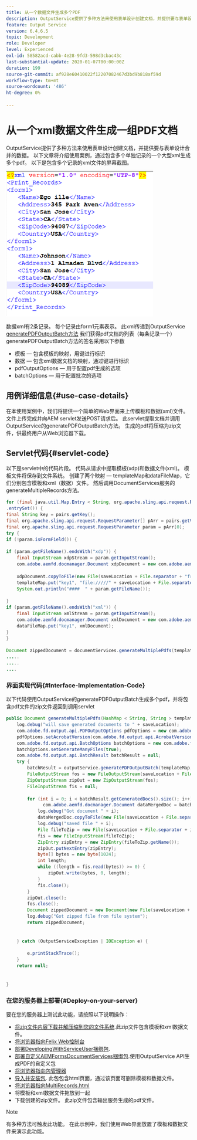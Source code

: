 ```yaml
---
title: 从一个数据文件生成多个PDF
description: OutputService提供了多种方法来使用表单设计创建文档，并提供要与表单设计合并的数据。 了解如何从包含多个单独记录的一个大型xml生成多个PDF。
feature: Output Service
version: 6.4,6.5
topic: Development
role: Developer
level: Experienced
exl-id: 58582acd-cabb-4e28-9fd3-598d3cbac43c
last-substantial-update: 2020-01-07T00:00:00Z
duration: 199
source-git-commit: af928e60410022f12207082467d3bd9b818af59d
workflow-type: tm+mt
source-wordcount: '486'
ht-degree: 0%

---
```


# 从一个xml数据文件生成一组PDF文档

OutputService提供了多种方法来使用表单设计创建文档，并提供要与表单设计合并的数据。 以下文章将介绍使用案例，通过包含多个单独记录的一个大型xml生成多个pdf。
以下是包含多个记录的xml文件的屏幕截图。

![multi-record-xml](assets/multi-record-xml.PNG)

数据xml有2条记录。 每个记录由form1元素表示。 此xml传递到OutputService [generatePDFOutputBatch方法](https://helpx.adobe.com/aem-forms/6/javadocs/com/adobe/fd/output/api/OutputService.html) 我们获得pdf文档的列表（每条记录一个） generatePDFOutputBatch方法的签名采用以下参数

* 模板 — 包含模板的映射，用键进行标识
* 数据 — 包含xml数据文档的映射，通过键进行标识
* pdfOutputOptions — 用于配置pdf生成的选项
* batchOptions — 用于配置批次的选项



## 用例详细信息{#use-case-details}

在本使用案例中，我们将提供一个简单的Web界面来上传模板和数据(xml)文件。 文件上传完成并向AEM servlet发送POST请求后。 此servlet提取文档并调用OutputService的generatePDFOutputBatch方法。 生成的pdf将压缩为zip文件，供最终用户从Web浏览器下载。

## Servlet代码{#servlet-code}

以下是servlet中的代码片段。 代码从请求中提取模板(xdp)和数据文件(xml)。 模板文件将保存到文件系统。 创建了两个映射 — templateMap和dataFileMap，它们分别包含模板和xml（数据）文件。 然后调用DocumentServices服务的generateMultipleRecords方法。

```java
for (final java.util.Map.Entry < String, org.apache.sling.api.request.RequestParameter[] > pairs: params
.entrySet()) {
final String key = pairs.getKey();
final org.apache.sling.api.request.RequestParameter[] pArr = pairs.getValue();
final org.apache.sling.api.request.RequestParameter param = pArr[0];
try {
if (!param.isFormField()) {

if (param.getFileName().endsWith("xdp")) {
    final InputStream xdpStream = param.getInputStream();
    com.adobe.aemfd.docmanager.Document xdpDocument = new com.adobe.aemfd.docmanager.Document(xdpStream);

    xdpDocument.copyToFile(new File(saveLocation + File.separator + "fromui.xdp"));
    templateMap.put("key1", "file://///" + saveLocation + File.separator + "fromui.xdp");
    System.out.println("####  " + param.getFileName());

}
if (param.getFileName().endsWith("xml")) {
    final InputStream xmlStream = param.getInputStream();
    com.adobe.aemfd.docmanager.Document xmlDocument = new com.adobe.aemfd.docmanager.Document(xmlStream);
    dataFileMap.put("key1", xmlDocument);
}
}

Document zippedDocument = documentServices.generateMultiplePdfs(templateMap, dataFileMap,saveLocation);
.....
.....
....
```

### 界面实现代码{#Interface-Implementation-Code}

以下代码使用OutputService的generatePDFOutputBatch生成多个pdf，并将包含pdf文件的zip文件返回到调用servlet

```java
public Document generateMultiplePdfs(HashMap < String, String > templateMap, HashMap < String, Document > dataFileMap, String saveLocation) {
    log.debug("will save generated documents to " + saveLocation);
    com.adobe.fd.output.api.PDFOutputOptions pdfOptions = new com.adobe.fd.output.api.PDFOutputOptions();
    pdfOptions.setAcrobatVersion(com.adobe.fd.output.api.AcrobatVersion.Acrobat_11);
    com.adobe.fd.output.api.BatchOptions batchOptions = new com.adobe.fd.output.api.BatchOptions();
    batchOptions.setGenerateManyFiles(true);
    com.adobe.fd.output.api.BatchResult batchResult = null;
    try {
        batchResult = outputService.generatePDFOutputBatch(templateMap, dataFileMap, pdfOptions, batchOptions);
        FileOutputStream fos = new FileOutputStream(saveLocation + File.separator + "zippedfile.zip");
        ZipOutputStream zipOut = new ZipOutputStream(fos);
        FileInputStream fis = null;

        for (int i = 0; i < batchResult.getGeneratedDocs().size(); i++) {
              com.adobe.aemfd.docmanager.Document dataMergedDoc = batchResult.getGeneratedDocs().get(i);
            log.debug("Got document " + i);
            dataMergedDoc.copyToFile(new File(saveLocation + File.separator + i + ".pdf"));
            log.debug("saved file " + i);
            File fileToZip = new File(saveLocation + File.separator + i + ".pdf");
            fis = new FileInputStream(fileToZip);
            ZipEntry zipEntry = new ZipEntry(fileToZip.getName());
            zipOut.putNextEntry(zipEntry);
            byte[] bytes = new byte[1024];
            int length;
            while ((length = fis.read(bytes)) >= 0) {
                zipOut.write(bytes, 0, length);
            }
            fis.close();
        }
        zipOut.close();
        fos.close();
        Document zippedDocument = new Document(new File(saveLocation + File.separator + "zippedfile.zip"));
        log.debug("Got zipped file from file system");
        return zippedDocument;


    } catch (OutputServiceException | IOException e) {

        e.printStackTrace();
    }
    return null;


}
```

### 在您的服务器上部署{#Deploy-on-your-server}

要在您的服务器上测试此功能，请按照以下说明操作：

* [将zip文件内容下载并解压缩到您的文件系统](assets/mult-records-template-and-xml-file.zip).此zip文件包含模板和xml数据文件。
* [将浏览器指向Felix Web控制台](http://localhost:4502/system/console/bundles)
* [部署DevelopingWithServiceUser捆绑包](/help/forms/assets/common-osgi-bundles/DevelopingWithServiceUser.jar).
* [部署自定义AEMFormsDocumentServices捆绑包](/help/forms/assets/common-osgi-bundles/AEMFormsDocumentServices.core-1.0-SNAPSHOT.jar).使用OutputService API生成PDF的自定义包
* [将浏览器指向包管理器](http://localhost:4502/crx/packmgr/index.jsp)
* [导入并安装包](assets/generate-multiple-pdf-from-xml.zip). 此包包含html页面，通过该页面可删除模板和数据文件。
* [将浏览器指向MultiRecords.html](http://localhost:4502/content/DocumentServices/Multirecord.html？)
* 将模板和xml数据文件拖放到一起
* 下载创建的zip文件。 此zip文件包含输出服务生成的pdf文件。

>[!NOTE]
>有多种方法可触发此功能。 在此示例中，我们使用Web界面放置了模板和数据文件来演示此功能。
